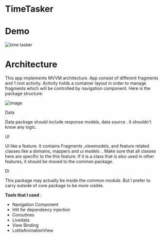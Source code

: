# TimeTasker






# Demo 
![time tasker](https://github.com/ozancanguz/TimeTasker/assets/64928807/7f264a32-c5ec-487d-b1cf-0468b25af508)



# Architecture

This app implements MVVM architecture. App consist of different fragments and 1 root activity. Activity holds a container layout in order to manage fragments which will be controlled by navigation component. Here is the package structure:

![image](https://user-images.githubusercontent.com/64928807/219080594-d41f9c5c-6621-44dd-be6a-7fb2424b9150.png)

Data

Data package should include response models, data source . It shouldn't know any logic.

UI

UI like a feature. It contains Fragments ,viewmodels,  and feature related classes like a domains, mappers and ui models .. Make sure that all classes here are specific to the this feature. If it is a class that is also used in other features, it should be moved to the common package.

Di

This package may actually be inside the common module. But I prefer to carry outside of core package to be more visible.

**Tools that I used** :

- Navigation Component
- Hilt for dependency injection
- Coroutines
- Livedata
- View Binding
- LottieAnimationView
